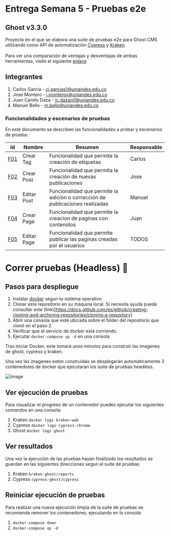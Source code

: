 # Entrega Semana 5 - Pruebas e2e
## Ghost v3.3.0
Proyecto en el que se elabora una suite de pruebas e2e para Ghost CMS utilizando como API de automatización [Cypress](https://www.cypress.io/) y [Kraken](https://thesoftwaredesignlab.github.io/KrakenMobile/).
<br/><br/>
Para ver una comparación de ventajas y desventajas de ambas herramientas, visite el siguiente [enlace](https://github.com/jmonterovalverdeMISO/MISO4103-EntregaSemana/wiki/Ventajas-y-desventajas---Cypress-y-Kraken)

## Integrantes
1. Carlos Garcia - cj.garcias1@uniandes.edu.co
2. Jose Montero - j.monterov@uniandes.edu.co
3. Juan Camilo Daza - jc.dazam1@uniandes.edu.co
4. Manuel Bello - m.bello@uniandes.edu.co

### Funcionalidades y escenarios de pruebas
En este documento se describen las funcionalidades a probar y escenarios de prueba: 

| Id | Nombre | Resumen | Responsable |
| - | - | - | - |
| [F01](https://github.com/jmonterovalverdeMISO/MISO4103-EntregaSemana/wiki/F01) | Crear Tag | Funcionalidad que permite la creación de etiquetas | Carlos |
| [F02](https://github.com/jmonterovalverdeMISO/MISO4103-EntregaSemana/wiki/F02) | Crear Post | Funcionalidad que permita la creación de nuevas publicaciones | Jose |
| [F03](F03) | Editar Post | Funcionalidad que permite la edición o corrección de publicaciones realizadas|Manuel|
| [F04](https://github.com/jmonterovalverdeMISO/MISO4103-EntregaSemana/wiki/F04) | Crear Page | Funcionalidad que permite la creacion de paginas con contenidos | Juan |
| [F05](https://github.com/jmonterovalverdeMISO/MISO4103-EntregaSemana/wiki/F05) | Editar Page | Funcionalidad que permite publicar las paginas creadas por el usuarios | TODOS |


# Correr pruebas (Headless) :rocket:
## Pasos para despliegue
1. Instalar [docker](https://www.docker.com/get-started) segun tu sistema operativo
2. Clonar este repositorio en su máquina local. Si necesita ayuda puede consultar este (link)[https://docs.github.com/es/github/creating-cloning-and-archiving-repositories/cloning-a-repository]
3. Abrir una consola que esté ubicada sobre el folder del repositorio que clonó en el paso 2.
4. Verificar que el servicio de docker está corriendo.
5. Ejecutar `docker-compose up -d` en una consola

Tras iniciar Docker, este tomará unos minutos para construir las imagenes de ghost, cypress y kraken. 

Una vez las imagenes esten construidas se desplegarán automaticamente 3 contenedores de docker que ejecutaran los suite de pruebas headless.

![image](https://user-images.githubusercontent.com/78028512/117737241-b2641600-b1b6-11eb-9c7d-4e073a7fd0e9.png)


## Ver ejecución de pruebas
Para visualizar el progreso de un contenedor puedes ejecutar los siguientes comandos en una consola:

1. Kraken `docker logs kraken-web`
2. Cypress `docker logs cypress-chrome`
3. Ghost `docker logs ghost`

## Ver resultados
Una vez la ejecución de las pruebas hayan finalizado los resultados se guardan en las siguientes direcciones segun el suite de pruebas

1. Kraken `kraken-ghost/reports`
2. Cypress `cypress-ghost/cypress`

## Reiniciar ejecución de pruebas
Para realizar una nueva ejecución limpia de la suite de pruebas se recomienda remover los contenedores, ejecutando en la consola:

1. `docker-compose down`
2. `docker-compose up -d`
